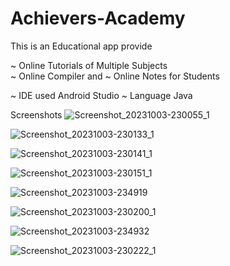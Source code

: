 # Achievers-Academy
This is an Educational app provide 

~ Online Tutorials of Multiple Subjects  
~ Online Compiler and 
~ Online Notes for Students  


~ IDE used Android Studio 
~ Language Java

Screenshots
![Screenshot_20231003-230055_1](https://github.com/arihantjain-aj/Achievers-Academy/assets/121403074/1e0aee78-8f94-4170-83c4-eb7f333204e2)

![Screenshot_20231003-230133_1](https://github.com/arihantjain-aj/Achievers-Academy/assets/121403074/2a7a7108-98a0-45d7-9e64-067ca61c001b)

![Screenshot_20231003-230141_1](https://github.com/arihantjain-aj/Achievers-Academy/assets/121403074/6e22ea21-0c32-4a49-a095-6a18a7dc35a1)

![Screenshot_20231003-230151_1](https://github.com/arihantjain-aj/Achievers-Academy/assets/121403074/0aa5d146-9664-4db2-8f3c-d23e929a5945)

![Screenshot_20231003-234919](https://github.com/arihantjain-aj/Achievers-Academy/assets/121403074/55020bcd-27c5-4008-8f00-16b715ffdb22)

![Screenshot_20231003-230200_1](https://github.com/arihantjain-aj/Achievers-Academy/assets/121403074/4741a032-c5bf-4e41-956d-4ec8ab4a9904)

![Screenshot_20231003-234932](https://github.com/arihantjain-aj/Achievers-Academy/assets/121403074/04e5801d-e159-4104-ba27-ea2eeb248871)

![Screenshot_20231003-230222_1](https://github.com/arihantjain-aj/Achievers-Academy/assets/121403074/601ae8eb-b323-402b-bafe-4a1ef2841837)
